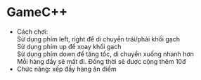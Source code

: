 # GameC++

-	Cách chơi:    
    Sử dụng phím left, right để di chuyển trái/phải khối gạch   
    Sử dụng phím up để xoay khối gạch   
    Sử dụng phím down để tăng tốc, di chuyển xuống nhanh hơn   
    Mỗi hàng đầy sẽ mất đi. Đồng thời sẽ được cộng thêm 10đ   
- Chức năng: xếp đầy hàng ăn điểm 
